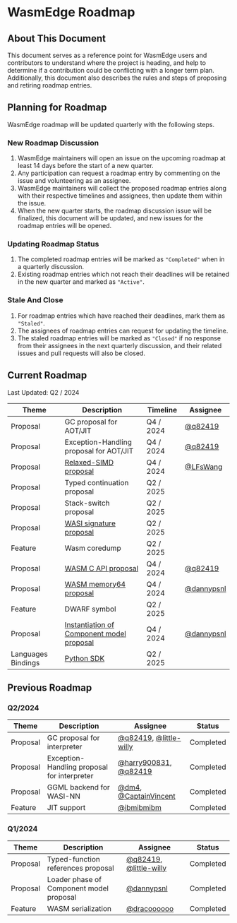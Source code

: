 # WasmEdge Roadmap

## About This Document

This document serves as a reference point for WasmEdge users and contributors to understand where the project is heading, and help to determine if a contribution could be conflicting with a longer term plan. Additionally, this document also describes the rules and steps of proposing and retiring roadmap entries.

## Planning for Roadmap

WasmEdge roadmap will be updated quarterly with the following steps.

### New Roadmap Discussion

1. WasmEdge maintainers will open an issue on the upcoming roadmap at least 14 days before the start of a new quarter.
2. Any participation can request a roadmap entry by commenting on the issue and volunteering as an assignee.
3. WasmEdge maintainers will collect the proposed roadmap entries along with their respective timelines and assignees, then update them within the issue.
4. When the new quarter starts, the roadmap discussion issue will be finalized, this document will be updated, and new issues for the roadmap entries will be opened.

### Updating Roadmap Status

1. The completed roadmap entries will be marked as `"Completed"` when in a quarterly discussion.
2. Existing roadmap entries which not reach their deadlines will be retained in the new quarter and marked as `"Active"`.

### Stale And Close

1. For roadmap entries which have reached their deadlines, mark them as `"Staled"`.
2. The assignees of roadmap entries can request for updating the timeline.
3. The staled roadmap entries will be marked as `"Closed"` if no response from their assignees in the next quarterly discussion, and their related issues and pull requests will also be closed.

## Current Roadmap

Last Updated: Q2 / 2024

| Theme              | Description | Timeline | Assignee |
| ---                | ----------- | -------- | -------- |
| Proposal           | GC proposal for AOT/JIT     | Q4 / 2024 | [@q82419](https://github.com/q82419) |
| Proposal           | Exception-Handling proposal for AOT/JIT | Q4 / 2024 | [@q82419](https://github.com/q82419) |
| Proposal           | [Relaxed-SIMD proposal](https://github.com/WasmEdge/WasmEdge/pull/3311) | Q4 / 2024 | [@LFsWang](https://github.com/LFsWang) |
| Proposal           | Typed continuation proposal | Q2 / 2025 | |
| Proposal           | Stack-switch proposal       | Q2 / 2025 | |
| Proposal           | [WASI signature proposal](https://github.com/WasmEdge/WasmEdge/pull/517) | Q2 / 2025 | |
| Feature            | Wasm coredump | Q2 / 2025 | |
| Proposal           | [WASM C API proposal](https://github.com/WasmEdge/WasmEdge/pull/346) | Q4 / 2024 | [@q82419](https://github.com/q82419) |
| Proposal           | [WASM memory64 proposal](https://github.com/WasmEdge/WasmEdge/pull/2964) | Q4 / 2024 | [@dannypsnl](https://github.com/dannypsnl) |
| Feature            | DWARF symbol | Q2 / 2025 | |
| Proposal           | [Instantiation of Component model proposal](https://github.com/WasmEdge/WasmEdge/pull/3218) | Q4 / 2024 | [@dannypsnl](https://github.com/dannypsnl) |
| Languages Bindings | [Python SDK](https://github.com/WasmEdge/WasmEdge/pull/633) | Q2 / 2025 | |

## Previous Roadmap

### Q2/2024

| Theme | Description | Assignee | Status |
| ----- | ----------- | -------- | ------ |
| Proposal | GC proposal for interpreter | [@q82419](https://github.com/q82419), [@little-willy](https://github.com/little-willy) | Completed |
| Proposal | Exception-Handling proposal for interpreter | [@harry900831](https://github.com/harry900831), [@q82419](https://github.com/q82419) | Completed |
| Proposal | GGML backend for WASI-NN | [@dm4](https://github.com/dm4), [@CaptainVincent](https://github.com/CaptainVincent) | Completed |
| Feature | JIT support | [@ibmibmibm](https://github.com/ibmibmibm) | Completed |

### Q1/2024

| Theme | Description | Assignee | Status |
| ----- | ----------- | -------- | ------ |
| Proposal | Typed-function references proposal | [@q82419](https://github.com/q82419), [@little-willy](https://github.com/little-willy) | Completed |
| Proposal | Loader phase of Component model proposal | [@dannypsnl](https://github.com/dannypsnl) | Completed |
| Feature | WASM serialization | [@dracoooooo](https://github.com/dracoooooo) | Completed |

